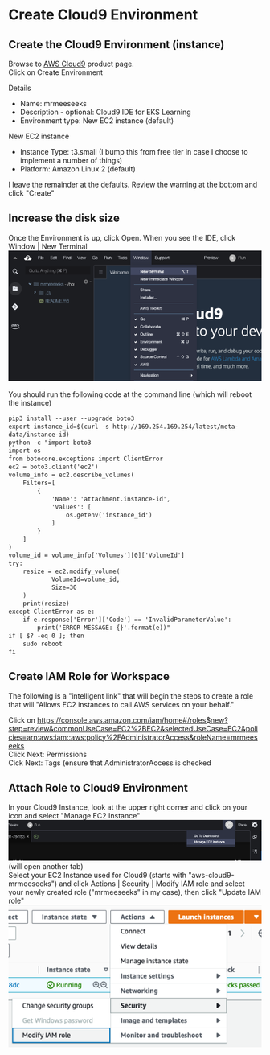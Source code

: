 # Create Cloud9 Environment

## Create the Cloud9 Environment (instance)
Browse to [AWS Cloud9](https://us-east-1.console.aws.amazon.com/cloud9control/home?region=us-east-1#/product) product page.  
Click on Create Environment

Details
- Name: mrmeeseeks
- Description - optional: Cloud9 IDE for EKS Learning
- Environment type: New EC2 instance (default)

New EC2 instance
- Instance Type: t3.small (I bump this from free tier in case I choose to implement a number of things)
- Platform: Amazon Linux 2 (default)

I leave the remainder at the defaults.  Review the warning at the bottom and click "Create"

## Increase the disk size
Once the Environment is up, click Open.  When you see the IDE, click Window | New Terminal  
![Window | New Terminal](./images/New_Terminal.png)

You should run the following code at the command line (which will reboot the instance)

```
pip3 install --user --upgrade boto3
export instance_id=$(curl -s http://169.254.169.254/latest/meta-data/instance-id)
python -c "import boto3
import os
from botocore.exceptions import ClientError 
ec2 = boto3.client('ec2')
volume_info = ec2.describe_volumes(
    Filters=[
        {
            'Name': 'attachment.instance-id',
            'Values': [
                os.getenv('instance_id')
            ]
        }
    ]
)
volume_id = volume_info['Volumes'][0]['VolumeId']
try:
    resize = ec2.modify_volume(    
            VolumeId=volume_id,    
            Size=30
    )
    print(resize)
except ClientError as e:
    if e.response['Error']['Code'] == 'InvalidParameterValue':
        print('ERROR MESSAGE: {}'.format(e))"
if [ $? -eq 0 ]; then
    sudo reboot
fi
```


## Create IAM Role for Workspace
The following is a "intelligent link" that will begin the steps to create a role that will "Allows EC2 instances to call AWS services on your behalf."

Click on https://console.aws.amazon.com/iam/home#/roles$new?step=review&commonUseCase=EC2%2BEC2&selectedUseCase=EC2&policies=arn:aws:iam::aws:policy%2FAdministratorAccess&roleName=mrmeeseeks  
Click Next: Permissions  
Cick Next: Tags (ensure that AdministratorAccess is checked

## Attach Role to Cloud9 Environment
In your Cloud9 Instance, look at the upper right corner and click on your icon and select "Manage EC2 Instance"
![Manage EC2 Instance](images/Manage_EC2_Instance-Cloud9.png) (will open another tab)  
Select your EC2 Instance used for Cloud9 (starts with "aws-cloud9-mrmeeseeks") and click Actions | Security | Modify IAM role and select your newly created role ("mrmeeseeks" in my case), then click "Update IAM role"
![Modify IAM role](./images/Modify_IAM_role.png)



